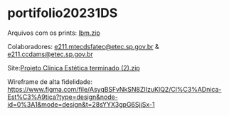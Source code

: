 # portifolio20231DS
Arquivos com os prints: [Ibm.zip](https://github.com/joaopedrosantanamotalol/portifolio20231DS/files/13198359/Ibm.zip)

Colaboradores: e211.mtecdsfatec@etec.sp.gov.br & e211.ccdams@etec.sp.gov.br

Site:[Projeto Clínica Estética terminado (2).zip](https://github.com/joaopedrosantanamotalol/portifolio20231DS/files/13198785/Projeto.Clinica.Estetica.terminado.2.zip)

Wireframe de alta fidelidade: https://www.figma.com/file/AsyqBSFvNkSN8ZIIzuKlQ2/Cl%C3%ADnica-Est%C3%A9tica?type=design&node-id=0%3A1&mode=design&t=28sYYX3gpG6SjjSx-1
